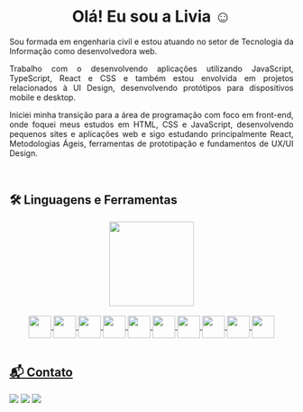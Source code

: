 <h1 align="center">Olá! Eu sou a Livia ☺</h1>

<div align="justify">
  Sou formada em engenharia civil e estou atuando no setor de Tecnologia da Informação como desenvolvedora web. 
  
  Trabalho com o desenvolvendo aplicações utilizando JavaScript, TypeScript, React e CSS e também estou envolvida em projetos relacionados à UI Design, desenvolvendo protótipos para dispositivos mobile e desktop.

Iniciei minha transição para a área de programação com foco em front-end, onde foquei meus estudos em HTML, CSS e JavaScript, desenvolvendo pequenos sites e aplicações web e sigo estudando principalmente React, Metodologias Ágeis, ferramentas de prototipação e fundamentos de UX/UI Design.
</div>

<br>

## 🛠️ Linguagens e Ferramentas

<div align="center">
  <a href="https://github.com/livia-somera">  
  <img height="150em" src="https://github-readme-stats.vercel.app/api/top-langs/?username=livia-somera&layout=compact&langs_count=7&theme=dracula"/>
</div>
  
  <br>

<div align="center">
  <a href="https://github.com/livia-somera">
  <img align="center" width="40" height="40" src="https://cdn.jsdelivr.net/gh/devicons/devicon/icons/html5/html5-original.svg">
  <img align="center" width="40" height="40" src="https://cdn.jsdelivr.net/gh/devicons/devicon/icons/css3/css3-original.svg">
  <img align="center" width="40" height="40" src="https://cdn.jsdelivr.net/gh/devicons/devicon/icons/javascript/javascript-original.svg">
  <img align="center" width="40" height="40" src="https://cdn.jsdelivr.net/gh/devicons/devicon/icons/typescript/typescript-original.svg">
  <img align="center" width="40" height="40" src="https://cdn.jsdelivr.net/gh/devicons/devicon/icons/react/react-original.svg">
  <img align="center" width="40" height="40" src="https://cdn.jsdelivr.net/gh/devicons/devicon/icons/nodejs/nodejs-original.svg">
  <img align="center" width="40" height="40" src="https://cdn.jsdelivr.net/gh/devicons/devicon/icons/java/java-original.svg">
  <img align="center" width="40" height="40" src="https://cdn.jsdelivr.net/gh/devicons/devicon/icons/vscode/vscode-original.svg"> 
  <img align="center" width="40" height="40" src="https://cdn.jsdelivr.net/gh/devicons/devicon/icons/figma/figma-original.svg">  
  <img align="center" width="40" height="40" src="https://cdn.jsdelivr.net/gh/devicons/devicon/icons/xd/xd-plain.svg"> 
</div> 

<br>

## 📬 Contato
<div>
  <a href="https://www.linkedin.com/in/liviasomera/" target="_blank"><img src="https://img.shields.io/badge/LinkedIn-0077B5?style=for-the-badge&logo=linkedin&logoColor=white" target="_blank"></a>
  <a href = "mailto: liviafabrin.somera@gmail.com"><img src="https://img.shields.io/badge/Gmail-D14836?style=for-the-badge&logo=gmail&logoColor=white" target="_blank"></a>
  <a href="https://www.behance.net/livia-somera" target="_blank"><img src="https://img.shields.io/badge/Behance-0054F7?style=for-the-badge&logo=behance&logoColor=white"></a>
</div>
